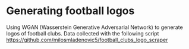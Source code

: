 # Generating football logos

Using WGAN (Wasserstein Generative Adversarial Network) to generate logos of football clubs. 
Data collected with the following script https://github.com/milosmladenovic5/football_clubs_logo_scraper
